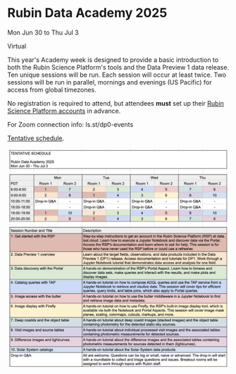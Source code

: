# Rubin Data Academy 2025

Mon Jun 30 to Thu Jul 3

Virtual

This year's Academy week is designed to provide a basic introduction to both the Rubin Science Platform's tools and the Data Preview 1 data release. Ten unique sessions will be run. Each session will occur at least twice. Two sessions will be run in parallel, mornings and evenings (US Pacific) for access from global timezones.

No registration is required to attend, but attendees **must** set up their [Rubin Science Platform accounts](https://rsp.lsst.io/guides/getting-started/get-an-account.html) in advance.

For Zoom connection info: ls.st/dp0-events

[Tentative schedule](https://docs.google.com/spreadsheets/d/1SQCgruYEkav70H4RaCm-Fc3B-U28ZJyHX8lQNqe8s2g/edit?usp=sharing).

![image](tentative_schedule.png)

